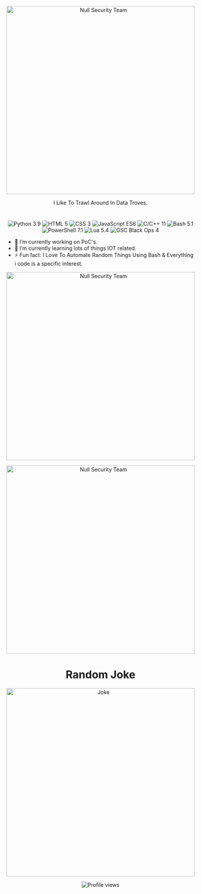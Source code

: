 <p align="center">
  <a href="https://github.com/NULL-Security-Team">
    <img src="https://user-images.githubusercontent.com/48811414/219992613-de266069-beaa-4071-ac2c-8b563fb441ac.png" alt="Null Security Team" width="500" 
    onmouseover="this.style.transform='scale(1.05)'; this.style.opacity='0.8';" 
    onmouseout="this.style.transform='scale(1)'; this.style.opacity='1';">
  </a>

<p align="center">I Like To Trawl Around In Data Troves.</p>
<h1 align="center"> </h1>
<div align="center">
  <img src="https://img.shields.io/badge/Python-3.9-blue.svg" alt="Python 3.9">
  <img src="https://img.shields.io/badge/HTML-5-orange.svg" alt="HTML 5">
  <img src="https://img.shields.io/badge/CSS-3-blueviolet.svg" alt="CSS 3">
  <img src="https://img.shields.io/badge/JavaScript-ES6-yellow.svg" alt="JavaScript ES6">
  <img src="https://img.shields.io/badge/C%2FC%2B%2B-11-orange.svg" alt="C/C++ 11">
  <img src="https://img.shields.io/badge/Bash-5.1-green.svg" alt="Bash 5.1">
  <img src="https://img.shields.io/badge/PowerShell-7.1-blueviolet.svg" alt="PowerShell 7.1">
  <img src="https://img.shields.io/badge/Lua-5.4-blue.svg" alt="Lua 5.4">
  <img src="https://img.shields.io/badge/GSC-Black%20Ops%204-yellowgreen.svg" alt="GSC Black Ops 4">
</div>

- 🔭 I’m currently working on PoC's. 
- 🌱 I’m currently learning lots of things IOT related. 
- ⚡ Fun fact: I Love To Automate Random Things Using Bash & Everything i code is a specific interest. 

<p align="center">
    <img width="500" src="https://github-profile-summary-cards.vercel.app/api/cards/profile-details?username=SirCryptic&theme=monokai" alt="Null Security Team">
</p>

<p align="center">
    <img width="500" src="https://github-profile-trophy.vercel.app/?username=SirCryptic&theme=onedark" alt="Null Security Team">
</p>

<h1 align="center"> Random Joke</h1>
<p align="center">
    <img width="500" src="https://readme-jokes.vercel.app/api?hideBorder" alt="Joke">
</p>

<div align="center">
  <img src="https://gpvc.arturio.dev/SirCryptic" alt="Profile views" />
</div>

